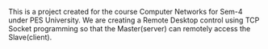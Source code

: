 This is a project created for the course Computer Networks for Sem-4 under PES University.
We are creating a Remote Desktop control using TCP Socket programming so that the Master(server) can remotely access the Slave(client).
